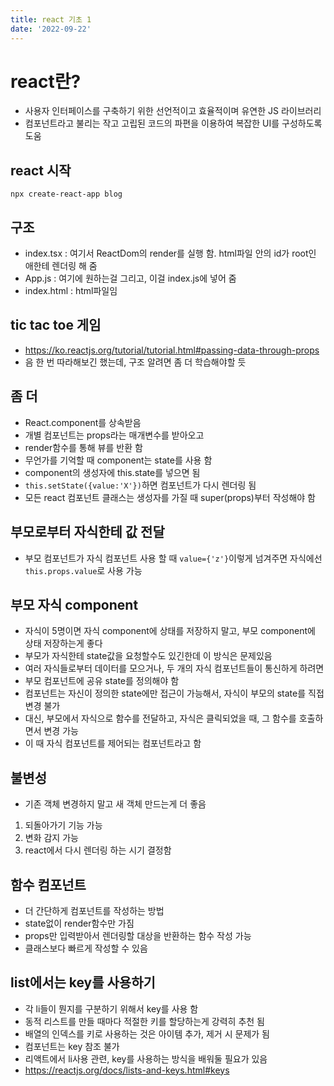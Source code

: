 ```yaml
---
title: react 기초 1
date: '2022-09-22'
---
```


# react란?
- 사용자 인터페이스를 구축하기 위한 선언적이고 효율적이며 유연한 JS 라이브러리
- 컴포넌트라고 불리는 작고 고립된 코드의 파편을 이용하여 복잡한 UI를 구성하도록 도움

## react 시작
```shell
npx create-react-app blog
```

## 구조
- index.tsx : 여기서 ReactDom의 render를 실행 함. html파일 안의 id가 root인 애한테 렌더링 해 줌
- App.js : 여기에 원하는걸 그리고, 이걸 index.js에 넣어 줌
- index.html : html파일임

## tic tac toe 게임
- https://ko.reactjs.org/tutorial/tutorial.html#passing-data-through-props
- 음 한 번 따라해보긴 했는데, 구조 알려면 좀 더 학습해야할 듯

## 좀 더
- React.component를 상속받음
- 개별 컴포넌트는 props라는 매개변수를 받아오고
- render함수를 통해 뷰를 반환 함
- 무언가를 기억할 때 component는 state를 사용 함
- component의 생성자에 this.state를 넣으면 됨
- ```this.setState({value:'X'})```하면 컴포넌트가 다시 렌더링 됨
- 모든 react 컴포넌트 클래스는 생성자를 가질 때 super(props)부터 작성해야 함

## 부모로부터 자식한테 값 전달
- 부모 컴포넌트가 자식 컴포넌트 사용 할 때 ```value={'z'}```이렇게 넘겨주면 자식에선 ```this.props.value```로 사용 가능

## 부모 자식 component
- 자식이 5명이면 자식 component에 상태를 저장하지 말고, 부모 component에 상태 저장하는게 좋다
- 부모가 자식한테 state값을 요청할수도 있긴한데 이 방식은 문제있음
- 여러 자식들로부터 데이터를 모으거나, 두 개의 자식 컴포넌트들이 통신하게 하려면
- 부모 컴포넌트에 공유 state를 정의해야 함
- 컴포넌트는 자신이 정의한 state에만 접근이 가능해서, 자식이 부모의 state를 직접 변경 불가
- 대신, 부모에서 자식으로 함수를 전달하고, 자식은 클릭되었을 때, 그 함수를 호출하면서 변경 가능
- 이 때 자식 컴포넌트를 제어되는 컴포넌트라고 함

## 불변성
- 기존 객체 변경하지 말고 새 객체 만드는게 더 좋음
1. 되돌아가기 기능 가능
2. 변화 감지 가능
3. react에서 다시 렌더링 하는 시기 결정함

## 함수 컴포넌트
- 더 간단하게 컴포넌트를 작성하는 방법
- state없이 render함수만 가짐
- props만 입력받아서 렌더링할 대상을 반환하는 함수 작성 가능
- 클래스보다 빠르게 작성할 수 있음

## list에서는 key를 사용하기
- 각 li들이 뭔지를 구분하기 위해서 key를 사용 함
- 동적 리스트를 만들 때마다 적절한 키를 할당하는게 강력히 추천 됨
- 배열의 인덱스를 키로 사용하는 것은 아이템 추가, 제거 시 문제가 됨
- 컴포넌트는 key 참조 불가
- 리액트에서 li사용 관련, key를 사용하는 방식을 배워둘 필요가 있음
- https://reactjs.org/docs/lists-and-keys.html#keys

